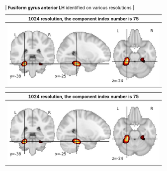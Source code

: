 


| **Fusiform gyrus anterior LH** identified on various resolutions |

| 1024 resolution, the component index number is 75|  
|:---:|  
| ![Component 1024](../1024/final/75.jpg "From component 1024: Fusiform gyrus anterior LH") |

| 1024 resolution, the component index number is 75|  
|:---:|  
| ![Component 1024](../1024/final/75.jpg "From component 1024: Fusiform gyrus anterior LH") |